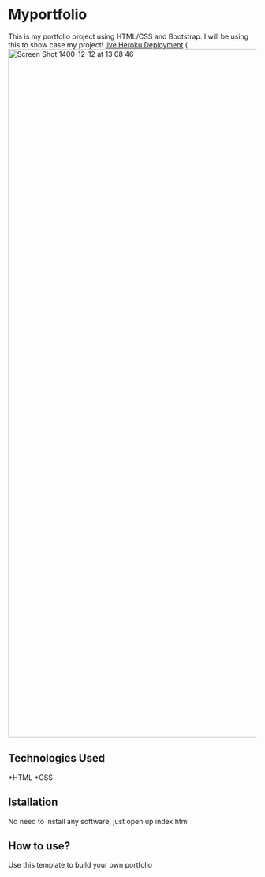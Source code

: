 # Myportfolio
This is my portfolio project using HTML/CSS and Bootstrap. I will be using this to show case my project!
[live Heroku Deployment](https://asmrportfolio.herokuapp.com/)
(<img width="1396" alt="Screen Shot 1400-12-12 at 13 08 46" src="https://user-images.githubusercontent.com/99715304/156519177-6c745321-fd34-4eda-b757-8660e129d52a.png">

## Technologies Used
*HTML
*CSS

## Istallation
No need to install any software, just open up index.html

## How to use?
Use this template to build your own portfolio
